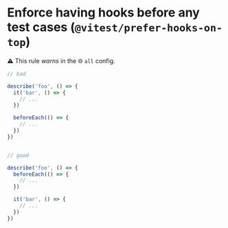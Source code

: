 # Enforce having hooks before any test cases (`@vitest/prefer-hooks-on-top`)

⚠️ This rule _warns_ in the 🌐 `all` config.

<!-- end auto-generated rule header -->
```ts
// bad

describe('foo', () => {
  it('bar', () => {
	// ...
  })

  beforeEach(() => {
	// ...
  })
})


// good

describe('foo', () => {
  beforeEach(() => {
	// ...
  })

  it('bar', () => {
	// ...
  })
})
```